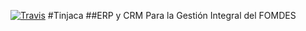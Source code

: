 [![Travis](https://secure.travis-ci.org/fomdesis/tinjaca.png)](http://travis-ci.org/fomdesis/tinjaca)
#Tinjaca
##ERP y CRM Para la Gestión Integral del FOMDES

